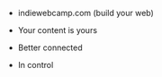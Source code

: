 
- indiewebcamp.com (build your web)<!-- .element: class="fragment"-->
- Your content is yours<!-- .element: class="fragment"-->

- Better connected<!-- .element: class="fragment"-->

- In control<!-- .element: class="fragment"-->